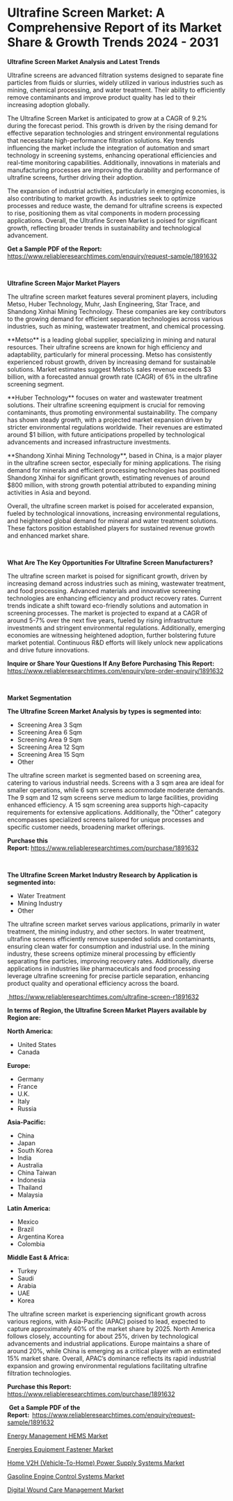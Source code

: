 <p><h1>Ultrafine Screen Market: A Comprehensive Report of its Market Share & Growth Trends 2024 - 2031</h1></p><p><strong>Ultrafine Screen Market Analysis and Latest Trends</strong></p>
<p><p>Ultrafine screens are advanced filtration systems designed to separate fine particles from fluids or slurries, widely utilized in various industries such as mining, chemical processing, and water treatment. Their ability to efficiently remove contaminants and improve product quality has led to their increasing adoption globally.</p><p>The Ultrafine Screen Market is anticipated to grow at a CAGR of 9.2% during the forecast period. This growth is driven by the rising demand for effective separation technologies and stringent environmental regulations that necessitate high-performance filtration solutions. Key trends influencing the market include the integration of automation and smart technology in screening systems, enhancing operational efficiencies and real-time monitoring capabilities. Additionally, innovations in materials and manufacturing processes are improving the durability and performance of ultrafine screens, further driving their adoption.</p><p>The expansion of industrial activities, particularly in emerging economies, is also contributing to market growth. As industries seek to optimize processes and reduce waste, the demand for ultrafine screens is expected to rise, positioning them as vital components in modern processing applications. Overall, the Ultrafine Screen Market is poised for significant growth, reflecting broader trends in sustainability and technological advancement.</p></p>
<p><strong>Get a Sample PDF of the Report:&nbsp;</strong> <a href="https://www.reliableresearchtimes.com/enquiry/request-sample/1891632?utm_campaign=1776&utm_medium=2&utm_source=Github&utm_content=ia&utm_term=24102024&utm_id=ultrafine-screen">https://www.reliableresearchtimes.com/enquiry/request-sample/1891632</a></p>
<p>&nbsp;</p>
<p><strong>Ultrafine Screen Major Market Players</strong></p>
<p><p>The ultrafine screen market features several prominent players, including Metso, Huber Technology, Muhr, Jash Engineering, Star Trace, and Shandong Xinhai Mining Technology. These companies are key contributors to the growing demand for efficient separation technologies across various industries, such as mining, wastewater treatment, and chemical processing.</p><p>**Metso** is a leading global supplier, specializing in mining and natural resources. Their ultrafine screens are known for high efficiency and adaptability, particularly for mineral processing. Metso has consistently experienced robust growth, driven by increasing demand for sustainable solutions. Market estimates suggest Metso’s sales revenue exceeds $3 billion, with a forecasted annual growth rate (CAGR) of 6% in the ultrafine screening segment.</p><p>**Huber Technology** focuses on water and wastewater treatment solutions. Their ultrafine screening equipment is crucial for removing contaminants, thus promoting environmental sustainability. The company has shown steady growth, with a projected market expansion driven by stricter environmental regulations worldwide. Their revenues are estimated around $1 billion, with future anticipations propelled by technological advancements and increased infrastructure investments.</p><p>**Shandong Xinhai Mining Technology**, based in China, is a major player in the ultrafine screen sector, especially for mining applications. The rising demand for minerals and efficient processing technologies has positioned Shandong Xinhai for significant growth, estimating revenues of around $800 million, with strong growth potential attributed to expanding mining activities in Asia and beyond.</p><p>Overall, the ultrafine screen market is poised for accelerated expansion, fueled by technological innovations, increasing environmental regulations, and heightened global demand for mineral and water treatment solutions. These factors position established players for sustained revenue growth and enhanced market share.</p></p>
<p>&nbsp;</p>
<p><strong>What Are The Key Opportunities For Ultrafine Screen Manufacturers?</strong></p>
<p><p>The ultrafine screen market is poised for significant growth, driven by increasing demand across industries such as mining, wastewater treatment, and food processing. Advanced materials and innovative screening technologies are enhancing efficiency and product recovery rates. Current trends indicate a shift toward eco-friendly solutions and automation in screening processes. The market is projected to expand at a CAGR of around 5-7% over the next five years, fueled by rising infrastructure investments and stringent environmental regulations. Additionally, emerging economies are witnessing heightened adoption, further bolstering future market potential. Continuous R&D efforts will likely unlock new applications and drive future innovations.</p></p>
<p><strong>Inquire or Share Your Questions If Any Before Purchasing This Report:</strong> <a href="https://www.reliableresearchtimes.com/enquiry/pre-order-enquiry/1891632?utm_campaign=1776&utm_medium=2&utm_source=Github&utm_content=ia&utm_term=24102024&utm_id=ultrafine-screen">https://www.reliableresearchtimes.com/enquiry/pre-order-enquiry/1891632</a></p>
<p>&nbsp;</p>
<p><strong>Market Segmentation</strong></p>
<p><strong>The Ultrafine Screen Market Analysis by types is segmented into:</strong></p>
<p><ul><li>Screening Area 3 Sqm</li><li>Screening Area 6 Sqm</li><li>Screening Area 9 Sqm</li><li>Screening Area 12 Sqm</li><li>Screening Area 15 Sqm</li><li>Other</li></ul></p>
<p><p>The ultrafine screen market is segmented based on screening area, catering to various industrial needs. Screens with a 3 sqm area are ideal for smaller operations, while 6 sqm screens accommodate moderate demands. The 9 sqm and 12 sqm screens serve medium to large facilities, providing enhanced efficiency. A 15 sqm screening area supports high-capacity requirements for extensive applications. Additionally, the "Other" category encompasses specialized screens tailored for unique processes and specific customer needs, broadening market offerings.</p></p>
<p><strong>Purchase this Report:&nbsp;</strong><a href="https://www.reliableresearchtimes.com/purchase/1891632?utm_campaign=1776&utm_medium=2&utm_source=Github&utm_content=ia&utm_term=24102024&utm_id=ultrafine-screen">https://www.reliableresearchtimes.com/purchase/1891632</a></p>
<p>&nbsp;</p>
<p><strong>The Ultrafine Screen Market Industry Research by Application is segmented into:</strong></p>
<p><ul><li>Water Treatment</li><li>Mining Industry</li><li>Other</li></ul></p>
<p><p>The ultrafine screen market serves various applications, primarily in water treatment, the mining industry, and other sectors. In water treatment, ultrafine screens efficiently remove suspended solids and contaminants, ensuring clean water for consumption and industrial use. In the mining industry, these screens optimize mineral processing by efficiently separating fine particles, improving recovery rates. Additionally, diverse applications in industries like pharmaceuticals and food processing leverage ultrafine screening for precise particle separation, enhancing product quality and operational efficiency across the board.</p></p>
<p><a href="https://www.reliableresearchtimes.com/ultrafine-screen-r1891632?utm_campaign=1776&utm_medium=2&utm_source=Github&utm_content=ia&utm_term=24102024&utm_id=ultrafine-screen">&nbsp;https://www.reliableresearchtimes.com/ultrafine-screen-r1891632</a></p>
<p><strong>In terms of Region, the Ultrafine Screen Market Players available by Region are:</strong></p>
<p>
    <p> <strong> North America: </strong>
        <ul>
            <li>United States</li>
            <li>Canada</li>
        </ul>
        </p> 
    <p> <strong> Europe: </strong>
        <ul>
            <li>Germany</li>
            <li>France</li>
            <li>U.K.</li>
            <li>Italy</li>
            <li>Russia</li>
        </ul>
        </p> 
    <p> <strong> Asia-Pacific: </strong>
        <ul>
            <li>China</li>
            <li>Japan</li>
            <li>South Korea</li>
            <li>India</li>
            <li>Australia</li>
            <li>China Taiwan</li>
            <li>Indonesia</li>
            <li>Thailand</li>
            <li>Malaysia</li>
        </ul>
        </p> 
    <p> <strong> Latin America: </strong>
        <ul>
            <li>Mexico</li>
            <li>Brazil</li>
            <li>Argentina Korea</li>
            <li>Colombia</li>
        </ul>
        </p> 
    <p> <strong> Middle East & Africa: </strong>
        <ul>
            <li>Turkey</li>
            <li>Saudi</li>
            <li>Arabia</li>
            <li>UAE</li>
            <li>Korea</li>
        </ul>
    </p>
    </p>
<p><p>The ultrafine screen market is experiencing significant growth across various regions, with Asia-Pacific (APAC) poised to lead, expected to capture approximately 40% of the market share by 2025. North America follows closely, accounting for about 25%, driven by technological advancements and industrial applications. Europe maintains a share of around 20%, while China is emerging as a critical player with an estimated 15% market share. Overall, APAC’s dominance reflects its rapid industrial expansion and growing environmental regulations facilitating ultrafine filtration technologies.</p></p>
<p><strong>Purchase this Report: </strong><a href="https://www.reliableresearchtimes.com/purchase/1891632?utm_campaign=1776&utm_medium=2&utm_source=Github&utm_content=ia&utm_term=24102024&utm_id=ultrafine-screen">https://www.reliableresearchtimes.com/purchase/1891632</a></p>
<p>&nbsp;<strong>Get a Sample PDF of the Report:&nbsp;&nbsp;</strong><a href="https://www.reliableresearchtimes.com/enquiry/request-sample/1891632?utm_campaign=1776&utm_medium=2&utm_source=Github&utm_content=ia&utm_term=24102024&utm_id=ultrafine-screen">https://www.reliableresearchtimes.com/enquiry/request-sample/1891632</a></p>
<p><strong></strong></p>
<p><p><a href="https://www.linkedin.com/pulse/energy-management-hems-market-global-insights-sales-trends-iowaf?utm_campaign=1776&utm_medium=2&utm_source=Github&utm_content=ia&utm_term=24102024&utm_id=ultrafine-screen">Energy Management HEMS Market</a></p><p><a href="https://www.linkedin.com/pulse/energies-equipment-fastener-market-industry-trends-forecast-hw6wf?utm_campaign=1776&utm_medium=2&utm_source=Github&utm_content=ia&utm_term=24102024&utm_id=ultrafine-screen">Energies Equipment Fastener Market</a></p><p><a href="https://www.linkedin.com/pulse/home-v2h-vehicle-to-home-power-supply-systems-market-indicators-eig7f?utm_campaign=1776&utm_medium=2&utm_source=Github&utm_content=ia&utm_term=24102024&utm_id=ultrafine-screen">Home V2H (Vehicle-To-Home) Power Supply Systems Market</a></p><p><a href="https://www.linkedin.com/pulse/global-gasoline-engine-control-systems-143-cagr-forecast-2024-5w7mf?utm_campaign=1776&utm_medium=2&utm_source=Github&utm_content=ia&utm_term=24102024&utm_id=ultrafine-screen">Gasoline Engine Control Systems Market</a></p><p><a href="https://github.com/malandranz3ggo/Market-Research-Report-List-1/blob/main/digital-wound-care-management-market.md?utm_campaign=1776&utm_medium=2&utm_source=Github&utm_content=ia&utm_term=24102024&utm_id=ultrafine-screen">Digital Wound Care Management Market</a></p></p>
